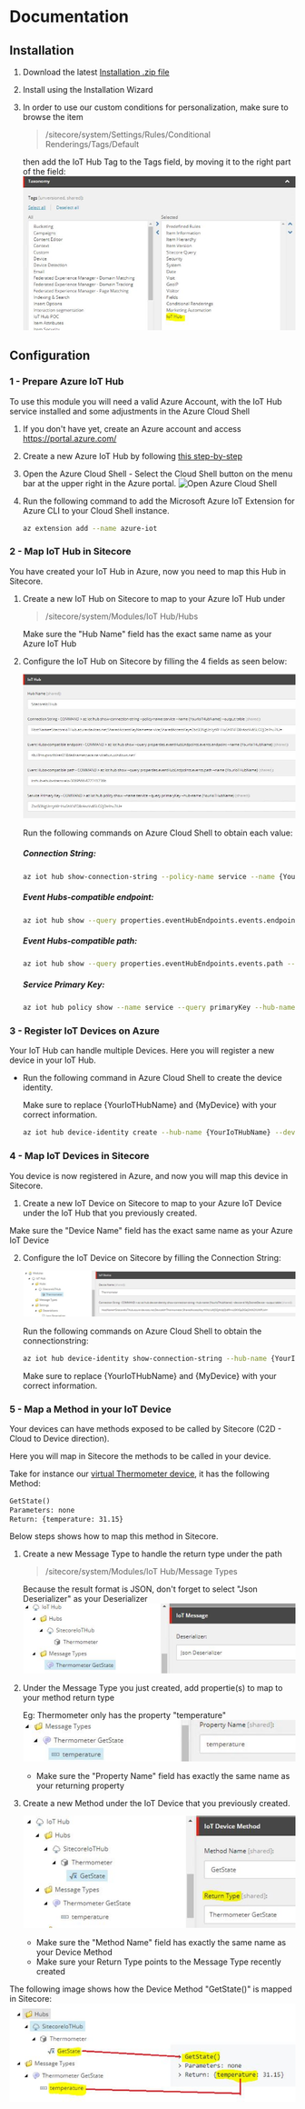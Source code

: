 # Documentation

## Installation

1. Download the latest [Installation .zip file](https://github.com/peplau/Sitecore-IoT-Hub/blob/master/sc.package)

2. Install using the Installation Wizard

3. In order to use our custom conditions for personalization, make sure to browse the item

    > /sitecore/system/Settings/Rules/Conditional Renderings/Tags/Default 

    then add the IoT Hub Tag to the Tags field, by moving it to the right part of the field:
    ![Conditional Rendering Tags](images/Conditional%20Rendering%20Tags%20field.jpg?raw=true "Conditional Rendering Tags") 

## Configuration

### 1 - Prepare Azure IoT Hub

To use this module you will need a valid Azure Account, with the IoT Hub service installed and some adjustments in the Azure Cloud Shell

1. If you don't have yet, create an Azure account and access https://portal.azure.com/

2. Create a new Azure IoT Hub by following [this step-by-step](https://www.techrepublic.com/article/how-to-create-an-iot-hub-in-microsoft-azure/)

3. Open the Azure Cloud Shell - Select the Cloud Shell button on the menu bar at the upper right in the Azure portal.
    ![Open Azure Cloud Shell](https://docs.microsoft.com/en-us/azure/includes/media/cloud-shell-try-it/hdi-cloud-shell-menu.png "Open Azure Cloud Shell")

4. Run the following command to add the Microsoft Azure IoT Extension for Azure CLI to your Cloud Shell instance. 
    ```sh
    az extension add --name azure-iot
    ```


### 2 - Map IoT Hub in Sitecore

You have created your IoT Hub in Azure, now you need to map this Hub in Sitecore.

1. Create a new IoT Hub on Sitecore to map to your Azure IoT Hub under 
    > /sitecore/system/Modules/IoT Hub/Hubs
   
   Make sure the "Hub Name" field has the exact same name as your Azure IoT Hub

2. Configure the IoT Hub on Sitecore by filling the 4 fields as seen below:

    ![IoT Hub Configured](images/IoT-Hub-Configuration.jpg?raw=true "IoT Hub Configured") 

    Run the following commands on Azure Cloud Shell to obtain each value:

    ##### Connection String: 
    ```sh
    az iot hub show-connection-string --policy-name service --name {YourIoTHubName} --output table
    ```

    ##### Event Hubs-compatible endpoint: 
    ```sh
    az iot hub show --query properties.eventHubEndpoints.events.endpoint --name {YourIoTHubName}
    ```

    ##### Event Hubs-compatible path: 
    ```sh
    az iot hub show --query properties.eventHubEndpoints.events.path --name {YourIoTHubName}
    ```

    ##### Service Primary Key:
    ```sh
    az iot hub policy show --name service --query primaryKey --hub-name {YourIoTHubName}
    ```


### 3 - Register IoT Devices on Azure

Your IoT Hub can handle multiple Devices. Here you will register a new device in your IoT Hub.

* Run the following command in Azure Cloud Shell to create the device identity. 

  Make sure to replace {YourIoTHubName} and {MyDevice} with your correct information.

    ```sh
    az iot hub device-identity create --hub-name {YourIoTHubName} --device-id {MyDevice}
    ```


### 4 - Map IoT Devices in Sitecore

You device is now registered in Azure, and now you will map this device in Sitecore.

1. Create a new IoT Device on Sitecore to map to your Azure IoT Device under the IoT Hub that you previously created.

  Make sure the "Device Name" field has the exact same name as your Azure IoT Device

2. Configure the IoT Device on Sitecore by filling the Connection String:

    ![IoT Device Configured](images/IoT-Device-Config.jpg?raw=true "IoT Device Configured") 

    Run the following commands on Azure Cloud Shell to obtain the connectionstring:

    ```sh
    az iot hub device-identity show-connection-string --hub-name {YourIoTHubName} --device-id {MyDevice} --output table
    ```

    Make sure to replace {YourIoTHubName} and {MyDevice} with your correct information.


### 5 - Map a Method in your IoT Device 

Your devices can have methods exposed to be called by Sitecore (C2D - Cloud to Device direction). 

Here you will map in Sitecore the methods to be called in your device.

Take for instance our [virtual Thermometer device](/IoTDevices/Thermometer), it has the following Method:

    GetState()
    Parameters: none
    Return: {temperature: 31.15}

Below steps shows how to map this method in Sitecore.

1. Create a new Message Type to handle the return type under the path

    > /sitecore/system/Modules/IoT Hub/Message Types

    Because the result format is JSON, don't forget to select "Json Deserializer" as your Deserializer
    ![Thermometer GetState](images/Message-Type-GetState.jpg?raw=true "Thermometer GetState") 

2. Under the Message Type you just created, add propertie(s) to map to your method return type

    Eg: Thermometer only has the property "temperature"
    ![Property temperature](images/Message-Property.jpg?raw=true "Property temperature") 

    * Make sure the "Property Name" field has exactly the same name as your returning property

3. Create a new Method under the IoT Device that you previously created.

    ![Method GetState in Sitecore](images/Create-Method.jpg?raw=true "Method GetState in Sitecore")

    * Make sure the "Method Name" field has exactly the same name as your Device Method
    * Make sure your Return Type points to the Message Type recently created


The following image shows how the Device Method "GetState()" is mapped in Sitecore:
![Sitecore-Method Mapping](images/Sitecore-Method-Mapping.jpg?raw=true "Sitecore-Method Mapping")
